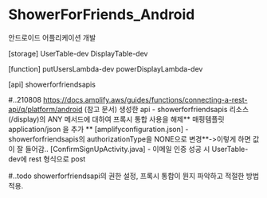 # ShowerForFriends_Android
안드로이드 어플리케이션 개발

[storage]
UserTable-dev
DisplayTable-dev

[function]
putUsersLambda-dev
powerDisplayLambda-dev

[api]
showerforfriendsapis

#..210808
https://docs.amplify.aws/guides/functions/connecting-a-rest-api/q/platform/android (참고 문서)
생성한 api - showerforfriendsapis
리소스(/display)의 ANY 메서드에 대하여 프록시 통합 사용을 해제**
매핑템플릿 application/json 을 추가 **
[amplifyconfiguration.json] - showerforfriendsapis의 authorizationType을 NONE으로 변경**->이렇게 하면 값이 잘 들어감.. 
[ConfirmSignUpActivity.java] - 이메일 인증 성공 시 UserTable-dev에 rest 형식으로 post

#..todo
showerforfriendsapi의 권한 설정, 프록시 통합이 뭔지 파악하고 적절한 방법 적용.


